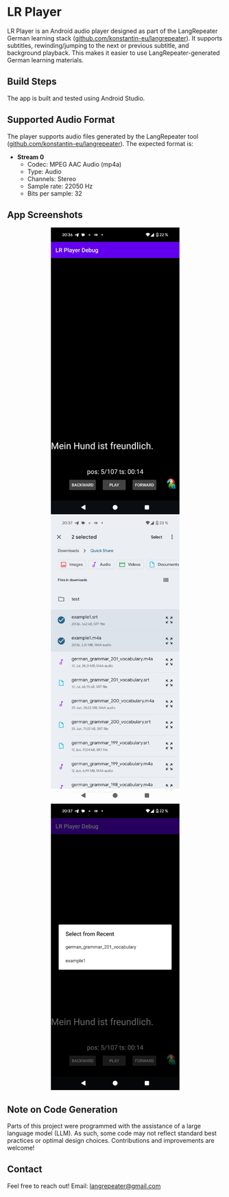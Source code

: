 # LR Player

LR Player is an Android audio player designed as part of the LangRepeater German learning stack ([github.com/konstantin-eu/langrepeater](https://github.com/konstantin-eu/langrepeater)). It supports subtitles, rewinding/jumping to the next or previous subtitle, and background playback. This makes it easier to use LangRepeater-generated German learning materials.

## Build Steps

The app is built and tested using Android Studio.

## Supported Audio Format

The player supports audio files generated by the LangRepeater tool ([github.com/konstantin-eu/langrepeater](https://github.com/konstantin-eu/langrepeater)). The expected format is:

- **Stream 0**
    - Codec: MPEG AAC Audio (mp4a)
    - Type: Audio
    - Channels: Stereo
    - Sample rate: 22050 Hz
    - Bits per sample: 32

## App Screenshots

<p align="center">
  <img src="screenshots/lr-player_screenshot_01.png" alt="Player" width="300" />
  <img src="screenshots/lr-player_screenshot_02.png" alt="Generated Audio and Subtitle File Picker" width="300" />
  <img src="screenshots/lr-player_screenshot_03.png" alt="Library Media Selector" width="300" />
</p>

## Note on Code Generation

Parts of this project were programmed with the assistance of a large language model (LLM). As such, some code may not reflect standard best practices or optimal design choices. Contributions and improvements are welcome!

## Contact

Feel free to reach out!
Email: [langrepeater@gmail.com](mailto:langrepeater@gmail.com)
